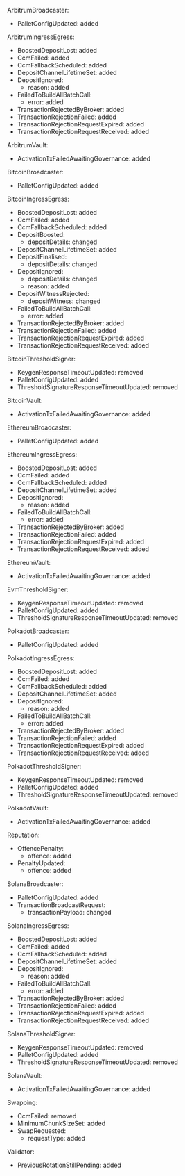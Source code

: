 ArbitrumBroadcaster:
  - PalletConfigUpdated: added

ArbitrumIngressEgress:
  - BoostedDepositLost: added
  - CcmFailed: added
  - CcmFallbackScheduled: added
  - DepositChannelLifetimeSet: added
  - DepositIgnored:
    - reason: added
  - FailedToBuildAllBatchCall:
    - error: added
  - TransactionRejectedByBroker: added
  - TransactionRejectionFailed: added
  - TransactionRejectionRequestExpired: added
  - TransactionRejectionRequestReceived: added

ArbitrumVault:
  - ActivationTxFailedAwaitingGovernance: added

BitcoinBroadcaster:
  - PalletConfigUpdated: added

BitcoinIngressEgress:
  - BoostedDepositLost: added
  - CcmFailed: added
  - CcmFallbackScheduled: added
  - DepositBoosted:
    - depositDetails: changed
  - DepositChannelLifetimeSet: added
  - DepositFinalised:
    - depositDetails: changed
  - DepositIgnored:
    - depositDetails: changed
    - reason: added
  - DepositWitnessRejected:
    - depositWitness: changed
  - FailedToBuildAllBatchCall:
    - error: added
  - TransactionRejectedByBroker: added
  - TransactionRejectionFailed: added
  - TransactionRejectionRequestExpired: added
  - TransactionRejectionRequestReceived: added

BitcoinThresholdSigner:
  - KeygenResponseTimeoutUpdated: removed
  - PalletConfigUpdated: added
  - ThresholdSignatureResponseTimeoutUpdated: removed

BitcoinVault:
  - ActivationTxFailedAwaitingGovernance: added

EthereumBroadcaster:
  - PalletConfigUpdated: added

EthereumIngressEgress:
  - BoostedDepositLost: added
  - CcmFailed: added
  - CcmFallbackScheduled: added
  - DepositChannelLifetimeSet: added
  - DepositIgnored:
    - reason: added
  - FailedToBuildAllBatchCall:
    - error: added
  - TransactionRejectedByBroker: added
  - TransactionRejectionFailed: added
  - TransactionRejectionRequestExpired: added
  - TransactionRejectionRequestReceived: added

EthereumVault:
  - ActivationTxFailedAwaitingGovernance: added

EvmThresholdSigner:
  - KeygenResponseTimeoutUpdated: removed
  - PalletConfigUpdated: added
  - ThresholdSignatureResponseTimeoutUpdated: removed

PolkadotBroadcaster:
  - PalletConfigUpdated: added

PolkadotIngressEgress:
  - BoostedDepositLost: added
  - CcmFailed: added
  - CcmFallbackScheduled: added
  - DepositChannelLifetimeSet: added
  - DepositIgnored:
    - reason: added
  - FailedToBuildAllBatchCall:
    - error: added
  - TransactionRejectedByBroker: added
  - TransactionRejectionFailed: added
  - TransactionRejectionRequestExpired: added
  - TransactionRejectionRequestReceived: added

PolkadotThresholdSigner:
  - KeygenResponseTimeoutUpdated: removed
  - PalletConfigUpdated: added
  - ThresholdSignatureResponseTimeoutUpdated: removed

PolkadotVault:
  - ActivationTxFailedAwaitingGovernance: added

Reputation:
  - OffencePenalty:
    - offence: added
  - PenaltyUpdated:
    - offence: added

SolanaBroadcaster:
  - PalletConfigUpdated: added
  - TransactionBroadcastRequest:
    - transactionPayload: changed

SolanaIngressEgress:
  - BoostedDepositLost: added
  - CcmFailed: added
  - CcmFallbackScheduled: added
  - DepositChannelLifetimeSet: added
  - DepositIgnored:
    - reason: added
  - FailedToBuildAllBatchCall:
    - error: added
  - TransactionRejectedByBroker: added
  - TransactionRejectionFailed: added
  - TransactionRejectionRequestExpired: added
  - TransactionRejectionRequestReceived: added

SolanaThresholdSigner:
  - KeygenResponseTimeoutUpdated: removed
  - PalletConfigUpdated: added
  - ThresholdSignatureResponseTimeoutUpdated: removed

SolanaVault:
  - ActivationTxFailedAwaitingGovernance: added

Swapping:
  - CcmFailed: removed
  - MinimumChunkSizeSet: added
  - SwapRequested:
    - requestType: added

Validator:
  - PreviousRotationStillPending: added
